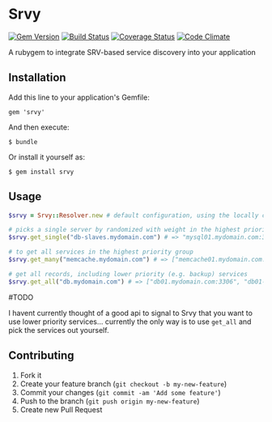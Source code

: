 # Srvy
[![Gem Version](https://badge.fury.io/rb/srvy.png)](http://badge.fury.io/rb/srvy)
[![Build Status](https://travis-ci.org/nullstyle/srvy.png?branch=master)](https://travis-ci.org/nullstyle/srvy)
[![Coverage Status](https://coveralls.io/repos/nullstyle/srvy/badge.png)](https://coveralls.io/r/nullstyle/srvy)
[![Code Climate](https://codeclimate.com/github/nullstyle/srvy.png)](https://codeclimate.com/github/nullstyle/srvy)

A rubygem to integrate SRV-based service discovery into your application

## Installation

Add this line to your application's Gemfile:

    gem 'srvy'

And then execute:

    $ bundle

Or install it yourself as:

    $ gem install srvy

## Usage

```ruby
$srvy = Srvy::Resolver.new # default configuration, using the locally configured resolver

# picks a single server by randomized with weight in the highest priority group
$srvy.get_single("db-slaves.mydomain.com") # => "mysql01.mydomain.com:3306"

# to get all services in the highest priority group 
$srvy.get_many("memcache.mydomain.com") # => ["memcache01.mydomain.com:11211", "memcache02.mydomain.com:11211"]

# get all records, including lower priority (e.g. backup) services
$srvy.get_all("db.mydomain.com") # => ["db01.mydomain.com:3306", "db01-failover.mydomain.com:3306"]

```



#TODO

I havent currently thought of a good api to signal to Srvy that you want to use lower priority services... currently the only way is to use `get_all` and pick the services out yourself.

## Contributing

1. Fork it
2. Create your feature branch (`git checkout -b my-new-feature`)
3. Commit your changes (`git commit -am 'Add some feature'`)
4. Push to the branch (`git push origin my-new-feature`)
5. Create new Pull Request
